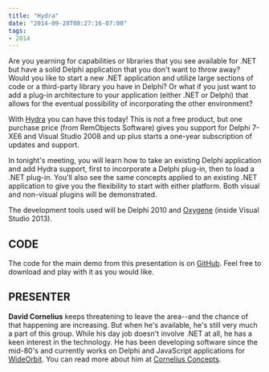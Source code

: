 ```yaml
---
title: "Hydra"
date: "2014-09-28T08:27:16-07:00"
tags:
- 2014
---
```


Are you yearning for capabilities or libraries that you see available for .NET but have a solid Delphi application that you don't want to throw away?  Would you like to start a new .NET application and utilize large sections of code or a third-party library you have in Delphi? Or what if you just want to add a plug-in architecture to your application (either .NET or Delphi) that allows for the eventual possibility of incorporating the other environment?

With [Hydra](http://www.remobjects.com/hydra) you can have this today! This is not a free product, but one purchase price (from RemObjects Software) gives you support for Delphi 7-XE6 and Visual Studio 2008 and up plus starts a one-year subscription of updates and support.

In tonight's meeting, you will learn how to take an existing Delphi application and add Hydra support, first to incorporate a Delphi plug-in, then to load a .NET plug-in. You'll also see the same concepts applied to an existing .NET application to give you the flexibility to start with either platform. Both visual and non-visual plugins will be demonstrated.

The development tools used will be Delphi 2010 and [Oxygene](http://www.remobjects.com/elements/oxygene/) (inside Visual Studio 2013).

## CODE ##

The code for the main demo from this presentation is on [GitHub](https://github.com/corneliusdavid/HydraDemos).  Feel free to download and play with it as you would like.

## PRESENTER ##

**David Cornelius** keeps threatening to leave the area--and the chance of that happening are increasing.  But when he's available, he's still very much a part of this group. While his day job doesn't involve .NET at all, he has a keen interest in the technology. He has been developing software since the mid-80's and currently works on Delphi and JavaScript applications for [WideOrbit](http://www.wideorbit.com).  You can read more about him at [Cornelius Concepts](http://corneliusconcepts.com).
